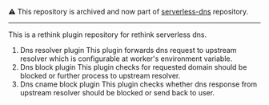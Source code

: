 ⚠ This repository is archived and now part of [serverless-dns](https://github.com/serverless-dns/serverless-dns) repository.

---

This is a rethink plugin repository for rethink serverless dns.
1. Dns resolver plugin
    This plugin forwards dns request to upstream resolver which is configurable at worker's environment variable.
2. Dns block plugin
    This plugin checks for requested domain should be blocked or further process to upstream resolver.
3. Dns cname block plugin
    This plugin checks whether dns response from upstream resolver should be blocked or send back to user.
